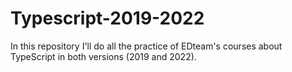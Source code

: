 # Typescript-2019-2022
In this repository I'll do all the practice of EDteam's courses about TypeScript in both versions (2019 and 2022).
